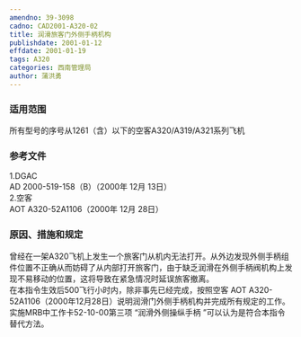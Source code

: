 ```yaml
---
amendno: 39-3098  
cadno: CAD2001-A320-02  
title: 润滑旅客门外侧手柄机构  
publishdate: 2001-01-12  
effdate: 2001-01-19  
tags: A320  
categories: 西南管理局  
author: 蒲洪勇  
---
```

  
### 适用范围  
所有型号的序号从1261（含）以下的空客A320/A319/A321系列飞机  
  
<!--more-->  
### 参考文件  
1.DGAC  
 AD 2000-519-158（B）（2000年 12月 13日）  
2.空客  
 AOT A320-52A1106（2000年 12月 28日）  
  
### 原因、措施和规定  
曾经在一架A320飞机上发生一个旅客门从机内无法打开。从外边发现外侧手柄组件位置不正确从而妨碍了从内部打开旅客门，由于缺乏润滑在外侧手柄阀机构上发现不易移动的位置，这将导致在紧急情况时延误旅客撤离。  
    在本指令生效后500飞行小时内，除非事先已经完成，按照空客 AOT A320-52A1106（2000年12月28日）说明润滑门外侧手柄机构并完成所有规定的工作。  
实施MRB中工作卡52-10-00第三项 “润滑外侧操纵手柄 ”可以认为是符合本指令替代方法。  
